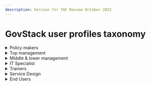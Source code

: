 ```yaml
---
description: Version for TAC Review October 2022
---
```


# GovStack user profiles taxonomy



<details>

<summary>Policy makers</summary>

### Government minister

Government ministers function as decision-makers in national or regional governments, and head government ministries. They perform legislative duties and supervise the operation of their department.

</details>

<details>

<summary>Top management</summary>

Top managers plan, direct, coordinate and evaluate the overall activities of enterprises, governments and other organizations, or of organizational units within them, and formulate and review their policies, laws, rules and regulations.&#x20;

Tasks performed by top managers usually include: formulating and advising on the policy, budgets, laws and regulations of enterprises, governments and other organizational units; establishing objectives and standards and formulating and evaluating programmes and policies and procedures for their implementation. The roles include:

### Chief Information Officer

Chief Information Officers define and implement the ICT strategy and governance. They determine necessary resources for the ICT strategy implementation, anticipate ICT market evolutions and company business needs. They contribute to the development of the organization's strategic plan and ensure that the ICT infrastructure supports the organization's overall operations and priorities

### Chief Security Information Officer (CISO)&#x20;

Chief ICT security officers protect company and employee information against unauthorized access. They also define the Information System security policy, manage security deployment across all Information Systems and ensure the provision of information availability.

### ICT Operations Manager

ICT operations managers coordinate ICT services and infrastructure ensuring that the organization has the required infrastructural resources. They also plan and monitor stages of either a business process or a computer process, negotiate contracts and take mitigation action in case of non-fulfilment of agreements. They oversee the day-to-day tasks involving infrastructure components, ICT systems and software.

</details>

<details>

<summary>Middle &#x26; lower management</summary>

Middle managers ensure appropriate systems and procedures are developed and implemented to provide budgetary control; authorize material, human and financial resources to implement policies and programmes; monitor and evaluate performance of the organization and its staff; select or approve the selection of staff; ensure compliance with health and safety requirements; and represent and negotiate on behalf of the government, enterprise or organizational unit managed in meetings and other forums.&#x20;

Lower management may provide advice and assistance to managers on strategic matters. They are also responsible for the planning and directing daily operations, supervision of the activities of other workers.

The roles include:

### Business intelligence analyst

Business intelligence analysts gain knowledge of the industry, the innovative processes therein, and contrast them with the operations of the company in order to improve them. They focus their analysis in the supply chain processes, warehouses, storage, and sales as to facilitate communication and revenue improvement. A business intelligence analyst reviews data to produce intelligence reports. These reports are used to highlight patterns and trends in a given context that may influence an organization's operations and future goals.

### Citizen Engagement Officer/Change Management Officer&#x20;

Activism officers promote or hinder social, political, economic or environmental change by using different tactics such as persuasive research, media pressure or public campaigning.

### Computer and information systems manager

Computer and information systems managers analyze and define current and target status for ICT products, services or solutions. They estimate the cost effectiveness, points of risk, opportunities, strengths and weaknesses of products or services provided. ICT product managers create structured plans and establish time scales and milestones, ensuring optimization of activities and resources. They also plan, direct, or coordinate activities in such fields as electronic data processing, information systems, systems analysis, and computer programming.

### Data Protection Officer&#x20;

Data protection officers ensure that the processing of personal data in an organization is compliant with data protection standards and with the obligations set out in the applicable legislation such as GDPR. They elaborate and implement the organization policy related to data protection, are responsible for data protection impact assessments and handle complaints and requests from third parties and regulatory agencies. Data protection officers lead investigations into potential data breaches, conduct internal audits and act as point of contact within the organization on any matters related to the processing of personal data. Data protection officers may develop training programmes and provide training to other employees on data protection procedures.

### Digital Marketing Officer

Digital marketing managers are responsible for the elaboration of the company's digital marketing strategy with the goal of improving brand recognition and brand awareness, in line with the company's mission and vision. They oversee the execution of digital marketing and communication strategies involving the use of social media, email marketing, marketing automation, search engine optimization, online events and online advertisement through data driven methodologies and by measuring and monitoring digital marketing KPIs in order to promptly implement corrective action plan. They manage and interpret competitors and consumers' data and conduct research on market conditions.

### Finance Management Officer&#x20;

Financial managers handle all the matters in reference to the finance and investments of a company. They manage financial operations of companies such as the assets, liabilities, equity and cash flow aiming to maintain the financial health of the company and operative viability. Financial managers evaluate the strategic plans of the company in financial terms, maintain transparent financial operations for taxation and auditing bodies, and create the financial statements of the company at the end of the fiscal year.

### Grants administrators

Grants administrators handle the pass-through track of grants, often given out by the government \[or donor] to the grant recipient. They prepare the paperwork such as the grant applications and give out the grants. They are also responsible to make sure that the grant recipient spends the money correctly according to the terms laid out.

### Fundraisers

Organize activities to raise funds or otherwise solicit and gather monetary donations or other gifts for an organization. May design and produce promotional materials. May also raise awareness of the organization's work, goals, and financial needs.

### ICT Project manager

ICT project managers schedule, control and direct the resources, people, funding and facilities to achieve the objectives of ICT projects. They establish budgets and timelines, perform risk analysis and quality management, and complete project closure reports.

### Knowledge & Content Development Officer&#x20;

Information managers are responsible for systems that provide information to people. They assure access to the information in different work environments (public or private) based on theoretical principles and hands-on capabilities in storing, retrieving and communicating information.

### Legal Policy Officer

Legal affairs policy officers research, analyze and develop policies related to the legal sector and implement these policies to improve the existing regulation around the sector. They work closely with partners, external organizations or other stakeholders and provide them with regular updates.

### Monitoring & Evaluation Officer

Monitoring and evaluation officers are responsible for the conceptualization, design, implementation and follow-up of the monitoring and evaluation activities of projects, programmes, policies, strategies, institutions or processes, along the relevant programming cycle. They develop monitoring, inspection and evaluation methods and instruments needed to collect and analyze data, and report on results by applying structured M\&E frameworks, theories, approaches and methodologies. M\&E officers inform decision-making through reporting, learning products or activities and knowledge management. They can also engage in capacity development activities by providing training and capacity building support within their organizations or for clients and partners.

### Procurement manager

Procurement managers ensure that the organization's policy goals are transformed into concrete actions and support their teams to achieve the best results for their clients and the public. They oversee the public procurement professionals in the organization to deliver on their objectives.

### Project manager

Project managers oversee the project on a daily basis and are responsible for delivering high-quality results within the identified objectives and constraints, ensuring the effective use of the allocated resources. They are responsible for risk and issue management, project communication and stakeholder management. Project managers perform the activities of planning, organizing, securing, monitoring and managing the resources and work necessary to deliver specific project goals and objectives in an effective and efficient way.

### Quality Services Manager

Quality services managers manage the quality of services in business organizations. They ensure the quality of in-house company operations such as customer requirements and service quality standards. Quality services managers monitor the company's performance and implement changes where necessary.

### Service Management Officers

Service managers are responsible for the supervision and coordination of the provision of different professional and technical services to customers. They ensure a smooth interaction with clients and high levels of satisfaction post-service. This occupation includes the provision of policing, correctional, library, legal and fire services.

### Shared Service Manager

Service Managers are responsible for managing catalogues of reusable software components that are used by other internal and external entities; managing service level agreements.

### Training and Development Specialist

Training and development specialists coordinate all the training activities and development programmes in the government. They also design and develop new training modules and supervise all the activities related to the planning and delivery of these programmes. They may also analyze organizational training needs or evaluate training effectiveness.

</details>

<details>

<summary>IT Specialist</summary>

IT personnel perform a wide range of activities related to the Information Technology and Cybersecurity of the government ranging from information security and technology, information security operations and maintenance, information security overseeing and governance, cyber security infrastructure, defense, analysis and investigations. It includes roles such as:

### Back-end developers

Backend developers use various kinds of tools, languages, and frameworks to accomplish these tasks. To do all this, they use a variety of server-side languages, including Java, . NET, PHP, Ruby, NodeJS, and Java.

### Business Process Analyst

Business Process Analyst is a type of Business Analyst Role that involves drawing knowledge from process details and linking these inferences to business objectives in identifying process improvement.

### Cloud administrator

A cloud administrator works to maintain the infrastructure and functionality of a company's cloud structures. You will assist the client in installing their cloud services, while working alongside cloud engineers and other cloud management employees to ensure that networks continue to function well.

### Cloud architect

Cloud architects are information technology (IT) experts responsible for the supervision of a company's cloud computing system. This involves working on cloud application designs, cloud approval plans, and systems required to manage cloud storage. Also known as a cloud developer or cloud systems administrator.

### Data Entry Analysts

Data entry analysts update, maintain and retrieve information held on computer systems. They prepare source data for computer entry by compiling and sorting information, process user and account source documents by reviewing data for deficiencies and verify entered user and account data.

### Data Scientist

Data scientists find and interpret rich data sources, manage large amounts of data, merge data sources, ensure consistency of data-sets, and create visualizations to aid in understanding data. They build mathematical models using data, present and communicate data insights and findings to specialists and scientists in their team and if required, to a non-expert audience, and recommend ways to apply the data.

### Database managers

Database managers develop and maintain organizations' databases. They create data storage and retrieval systems, troubleshoot database issues, and implement database recovery procedures and safety protocols. They also supervise the daily activities of database teams.

### Digital security manager

A Digital security manager works on the protection of information systems, the detection of threats to those systems, and the response to detected threats and cyber attacks.

### Emerging Technologies Officer (AI, Blockchain, IoT, Quantum Computing)&#x20;

ICT intelligent systems designers apply methods of artificial intelligence in engineering, robotics and computer science to design programs which simulate intelligence including thinking models, cognitive and knowledge-based systems, problem solving, and decision making. They also integrate structured knowledge into computer systems (ontologies, knowledge bases) in order to solve complex problems normally requiring a high level of human expertise or artificial intelligence methods.

### Front-end developer

A front-end developer builds the front-end portion of websites and web applications—that is, the part that users actually see and interact with. A front-end developer creates websites and applications using web languages such as HTML, CSS, and JavaScript allow users to access and interact with the site or app.

### Help Desk Support Analyst

ICT help desk analysts provide technical assistance to end users, answer questions or solve computer problems for clients via telephone or electronically. They provide assistance concerning the use of computer hardware and software.

### ICT System Integration Consultant

ICT system integration consultants advise on bringing together different systems to interoperate within an organization for enabling data sharing and reducing redundancy.

### Network Support Engineer&#x20;

ICT network engineers implement, maintain and support computer networks. They also perform network modelling, analysis, and planning. They may also design network and computer security measures. They may research and recommend network and data communications hardware and software.

### Service Integrator

Integrates components of different systems, often provided by suppliers or from the Cloud to provide operational services.

### Software/Systems developer

Research, design, and develop computer and network software or specialized utility programs. Analyze user needs and develop software solutions, applying principles and techniques of computer science, engineering, and mathematical analysis. Update software or enhance existing software capabilities. May work with computer hardware engineers to integrate hardware and software systems, and develop specifications and performance requirements. May maintain databases within an application area, working individually or coordinating database development as part of a team.

### Solution Architect&#x20;

A Solution Architect is a professional who solves complex problems in an organization by designing or modifying technology architecture and testing the integration of software in these designs for correct functionality.

### System/network designer

Designs IT systems or networks that fit within the architecture of the organization.

### Technical Architect&#x20;

Software architects create the technical design and the functional model of a software system, based on functional specifications. They also design the architecture of the system or different modules and components related to the business' or customer requirements, technical platform, computer language or development environment.

</details>

<details>

<summary>Trainers</summary>

Trainers conduct training-needs analysis and design programs to train, coach, and guide learners in order to improve their skills, competences and knowledge accordingly. They create and update existing training materials (content and method), deliver effective training in classroom, online or informally, monitor, evaluate and report effectiveness of training.&#x20;

Other roles related to trainers include:

### Education policy officer

Education policy officers research, analyze and develop education policies, and implement these policies to improve the existing education system. They try to improve all aspects of education which will impact institutions such as schools, universities and vocational schools. They work closely with partners, external organizations or other stakeholders and provide them with regular updates.

### Educational researcher

Educational researcher perform research in the area of education. They strive to broaden the knowledge on how education processes, educational systems, and individuals (teachers and learners) work. They foresee areas of improvement and develop plans for the implementation of innovations. They advise legislators and policy makers on educational issues and assist in the planning of educational policies.

### Graduate Teaching Assistants/ Teaching Fellow/ Graduate students

Assist faculty or other instructional staff in postsecondary institutions by performing instructional support activities, such as developing teaching materials, leading discussion groups, preparing and giving examinations, and grading examinations or papers.

### Policy officer

Policy officers research, analyze and develop policies in various public sectors, and shape and implement these policies to improve the existing regulation around the sector. They evaluate effects of existing policies and report findings to the government and members of the public. Policy officers work closely with partners, external organizations or other stakeholders and provide them with regular updates.

### University Research Assistant

University research assistants conduct academic research for the university or college they are employed in. They may assist professors they are affiliated with, their supervisor, in their research or develop their own in the related field of that professor.

</details>

<details>

<summary>Service Design</summary>

### [Service designer](https://www.gov.uk/guidance/service-designer)

Service designers design the end-to-end journey of a service. This involves the creation of, or change to, transactions, products and content across both digital and offline channels provided by different parts of government.&#x20;

### User needs researchers&#x20;

Support service designers by generating new and useful user insights, and work closely with UX/UI designers, and developers to iteratively improve services for users. A user researcher will be able to apply a variety of user research methods to reveal actionable insights.

### UX/UI Designers&#x20;

User interface designers are in charge of designing user interfaces for applications and systems. They perform layout, graphics and dialogues design activities as well as adaptation activities.

### UX Writer

A UX writer plans and writes the microcopy in apps, websites, and other digital products users need to navigate a product. A user experience (UX) writer creates copy for apps, websites, and other digital products that help users navigate the product using simple to understand language.

</details>

<details>

<summary>End Users</summary>

End users are the private citizens who use the government services, and the government employees who are in charge of providing the services.&#x20;

</details>
